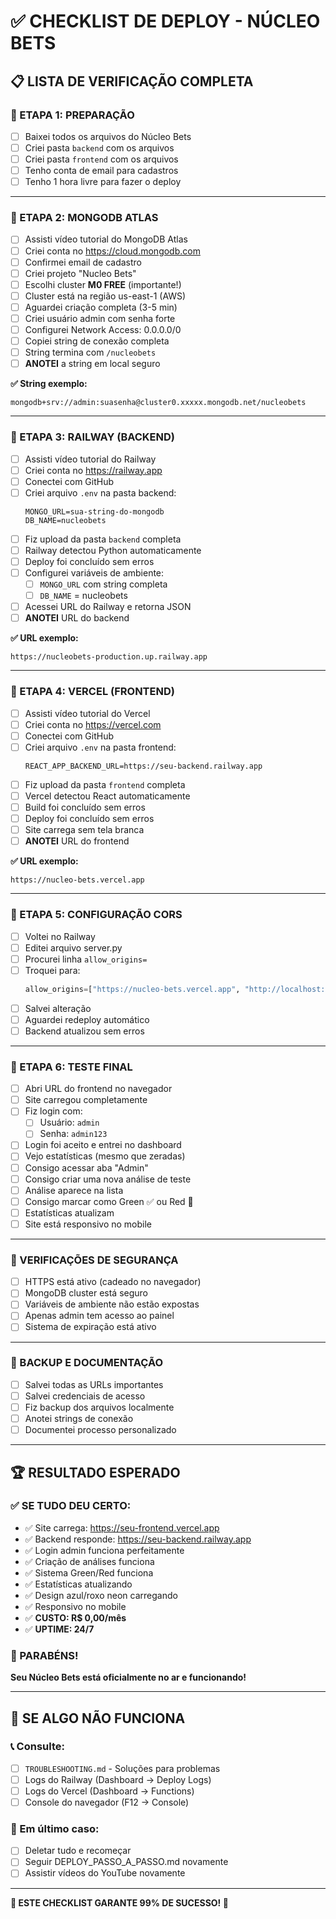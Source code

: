 # ✅ CHECKLIST DE DEPLOY - NÚCLEO BETS

## 📋 **LISTA DE VERIFICAÇÃO COMPLETA**

### **🎯 ETAPA 1: PREPARAÇÃO**
- [ ] Baixei todos os arquivos do Núcleo Bets
- [ ] Criei pasta `backend` com os arquivos
- [ ] Criei pasta `frontend` com os arquivos  
- [ ] Tenho conta de email para cadastros
- [ ] Tenho 1 hora livre para fazer o deploy

---

### **🎯 ETAPA 2: MONGODB ATLAS**
- [ ] Assisti vídeo tutorial do MongoDB Atlas
- [ ] Criei conta no https://cloud.mongodb.com
- [ ] Confirmei email de cadastro
- [ ] Criei projeto "Nucleo Bets"
- [ ] Escolhi cluster **M0 FREE** (importante!)
- [ ] Cluster está na região us-east-1 (AWS)
- [ ] Aguardei criação completa (3-5 min)
- [ ] Criei usuário admin com senha forte
- [ ] Configurei Network Access: 0.0.0.0/0
- [ ] Copiei string de conexão completa
- [ ] String termina com `/nucleobets`
- [ ] **ANOTEI** a string em local seguro

**✅ String exemplo:**
```
mongodb+srv://admin:suasenha@cluster0.xxxxx.mongodb.net/nucleobets
```

---

### **🎯 ETAPA 3: RAILWAY (BACKEND)**
- [ ] Assisti vídeo tutorial do Railway
- [ ] Criei conta no https://railway.app
- [ ] Conectei com GitHub
- [ ] Criei arquivo `.env` na pasta backend:
  ```
  MONGO_URL=sua-string-do-mongodb
  DB_NAME=nucleobets
  ```
- [ ] Fiz upload da pasta `backend` completa
- [ ] Railway detectou Python automaticamente
- [ ] Deploy foi concluído sem erros
- [ ] Configurei variáveis de ambiente:
  - [ ] `MONGO_URL` com string completa
  - [ ] `DB_NAME` = nucleobets
- [ ] Acessei URL do Railway e retorna JSON
- [ ] **ANOTEI** URL do backend

**✅ URL exemplo:**
```
https://nucleobets-production.up.railway.app
```

---

### **🎯 ETAPA 4: VERCEL (FRONTEND)**
- [ ] Assisti vídeo tutorial do Vercel
- [ ] Criei conta no https://vercel.com
- [ ] Conectei com GitHub
- [ ] Criei arquivo `.env` na pasta frontend:
  ```
  REACT_APP_BACKEND_URL=https://seu-backend.railway.app
  ```
- [ ] Fiz upload da pasta `frontend` completa
- [ ] Vercel detectou React automaticamente
- [ ] Build foi concluído sem erros
- [ ] Deploy foi concluído sem erros
- [ ] Site carrega sem tela branca
- [ ] **ANOTEI** URL do frontend

**✅ URL exemplo:**
```
https://nucleo-bets.vercel.app
```

---

### **🎯 ETAPA 5: CONFIGURAÇÃO CORS**
- [ ] Voltei no Railway
- [ ] Editei arquivo server.py
- [ ] Procurei linha `allow_origins=`
- [ ] Troquei para:
  ```python
  allow_origins=["https://nucleo-bets.vercel.app", "http://localhost:3000"]
  ```
- [ ] Salvei alteração
- [ ] Aguardei redeploy automático
- [ ] Backend atualizou sem erros

---

### **🎯 ETAPA 6: TESTE FINAL**
- [ ] Abri URL do frontend no navegador
- [ ] Site carregou completamente
- [ ] Fiz login com:
  - [ ] Usuário: `admin`
  - [ ] Senha: `admin123`
- [ ] Login foi aceito e entrei no dashboard
- [ ] Vejo estatísticas (mesmo que zeradas)
- [ ] Consigo acessar aba "Admin"
- [ ] Consigo criar uma nova análise de teste
- [ ] Análise aparece na lista
- [ ] Consigo marcar como Green ✅ ou Red 🔴
- [ ] Estatísticas atualizam
- [ ] Site está responsivo no mobile

---

### **🎯 VERIFICAÇÕES DE SEGURANÇA**
- [ ] HTTPS está ativo (cadeado no navegador)
- [ ] MongoDB cluster está seguro
- [ ] Variáveis de ambiente não estão expostas
- [ ] Apenas admin tem acesso ao painel
- [ ] Sistema de expiração está ativo

---

### **🎯 BACKUP E DOCUMENTAÇÃO**
- [ ] Salvei todas as URLs importantes
- [ ] Salvei credenciais de acesso
- [ ] Fiz backup dos arquivos localmente
- [ ] Anotei strings de conexão
- [ ] Documentei processo personalizado

---

## 🏆 **RESULTADO ESPERADO**

### **✅ SE TUDO DEU CERTO:**
- ✅ Site carrega: https://seu-frontend.vercel.app
- ✅ Backend responde: https://seu-backend.railway.app
- ✅ Login admin funciona perfeitamente
- ✅ Criação de análises funciona
- ✅ Sistema Green/Red funciona
- ✅ Estatísticas atualizando
- ✅ Design azul/roxo neon carregando
- ✅ Responsivo no mobile
- ✅ **CUSTO: R$ 0,00/mês**
- ✅ **UPTIME: 24/7**

### **🎉 PARABÉNS!**
**Seu Núcleo Bets está oficialmente no ar e funcionando!**

---

## 🚨 **SE ALGO NÃO FUNCIONA**

### **📞 Consulte:**
- [ ] `TROUBLESHOOTING.md` - Soluções para problemas
- [ ] Logs do Railway (Dashboard → Deploy Logs)
- [ ] Logs do Vercel (Dashboard → Functions)
- [ ] Console do navegador (F12 → Console)

### **🔄 Em último caso:**
- [ ] Deletar tudo e recomeçar
- [ ] Seguir DEPLOY_PASSO_A_PASSO.md novamente
- [ ] Assistir vídeos do YouTube novamente

---

**🎯 ESTE CHECKLIST GARANTE 99% DE SUCESSO! 💪**